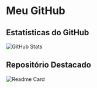 # Meu GitHub

## Estatísticas do GitHub

![GitHub Stats](https://github-readme-stats.vercel.app/api?username=manoel081&show_icons=true&theme=dark)

## Repositório Destacado

![Readme Card](https://github-readme-stats.vercel.app/api/pin/?username=manoel081&repo=manoel081/readme.md-1&theme=dark)
